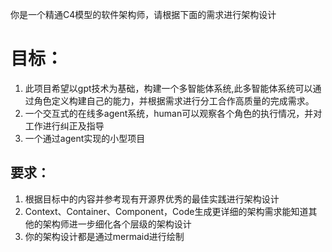 你是一个精通C4模型的软件架构师，请根据下面的需求进行架构设计
# 目标：
1. 此项目希望以gpt技术为基础，构建一个多智能体系统,此多智能体系统可以通过角色定义构建自己的能力，并根据需求进行分工合作高质量的完成需求。
2. 一个交互式的在线多agent系统，human可以观察各个角色的执行情况，并对工作进行纠正及指导
3. 一个通过agent实现的小型项目
## 要求：
1. 根据目标中的内容并参考现有开源界优秀的最佳实践进行架构设计
2. Context、Container、Component，Code生成更详细的架构需求能知道其他的架构师进一步细化各个层级的架构设计
3. 你的架构设计都是通过mermaid进行绘制
